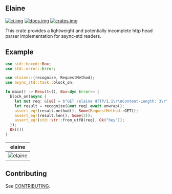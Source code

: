 ## Elaine

[![ci.img]][ci.url] [![docs.img]][docs.url] [![crates.img]][crates.url]

This crate provides a lightweight and potentially incomplete http head parser implementation
for async-std readers.

## Example

```rust
use std::boxed::Box;
use std::error::Error;

use elaine::{recognize, RequestMethod};
use async_std::task::block_on;

fn main() -> Result<(), Box<dyn Error>> {
  block_on(async {
    let mut req: &[u8] = b"GET /elaine HTTP/1.1\r\nContent-Length: 3\r\n\r\nhey";
    let result = recognize(&mut req).await.unwrap();
    assert_eq!(result.method(), Some(RequestMethod::GET));
    assert_eq!(result.len(), Some(3));
    assert_eq!(std::str::from_utf8(req), Ok("hey"));
  });
  Ok(())
}
```

| elaine |
| --- |
| ![elaine][elaine] |

## Contributing

See [CONTRIBUTING](/CONTRIBUTING.md).

[ci.img]: https://github.com/sizethree/elaine/workflows/gh.build/badge.svg?flat
[ci.url]: https://github.com/sizethree/elaine/actions?workflow=gh.build
[redis]: https://redis.io/topics/protocol
[async-std]: https://github.com/async-rs/async-std
[tcp-stream]: https://docs.rs/async-std/0.99.11/async_std/net/struct.TcpStream.html
[docs.img]: https://docs.rs/elaine/badge.svg
[docs.url]: https://docs.rs/elaine/latest
[crates.url]: https://crates.io/crates/elaine
[crates.img]: https://img.shields.io/crates/v/elaine
[elaine]: https://user-images.githubusercontent.com/1545348/68368941-1cee4e80-0107-11ea-8e87-47cb29cf8e15.gif
